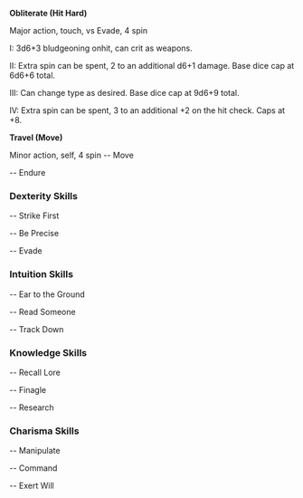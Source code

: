 __Obliterate (Hit Hard)__

Major action, touch, vs Evade, 4 spin

I: 3d6+3 bludgeoning onhit, can crit as weapons.

II: Extra spin can be spent, 2 to an additional d6+1 damage. Base dice cap at 6d6+6 total.

III: Can change type as desired. Base dice cap at 9d6+9 total.

IV: Extra spin can be spent, 3 to an additional +2 on the hit check. Caps at +8.

__Travel (Move)__

Minor action, self, 4 spin
-- Move 

-- Endure

### Dexterity Skills
-- Strike First

-- Be Precise

-- Evade

### Intuition Skills
-- Ear to the Ground

-- Read Someone

-- Track Down

### Knowledge Skills
-- Recall Lore

-- Finagle

-- Research

### Charisma Skills
-- Manipulate

-- Command

-- Exert Will
